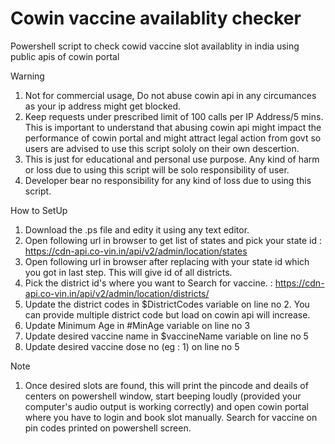  # Cowin vaccine availablity checker
 Powershell script to check cowid vaccine slot availablity in india using public apis of cowin portal

 Warning
 1. Not for commercial usage, Do not abuse cowin api in any circumances as your ip address might get blocked.
 2. Keep requests under prescribed limit of 100 calls per IP Address/5 mins. This is important to understand that abusing cowin api might impact the performance of cowin portal 
    and might attract legal action from govt so  users are advised to use this script sololy on their own descertion.
 3. This is just for educational and personal use purpose. Any kind of harm or loss due to using this script will be solo responsibility of user.
 4. Developer bear no responsibility for any kind of loss due to using this script.

 How to SetUp
 1. Download the .ps file and edity it using any text editor.
 2. Open following url in browser to get list of states and pick your state id : https://cdn-api.co-vin.in/api/v2/admin/location/states
 3. Open following url in browser  after replacing <stateid> with your state id which you got in last step. This will give id of all districts. 
 4. Pick the district id's where you want to  Search for vaccine. : https://cdn-api.co-vin.in/api/v2/admin/location/districts/<stateid>
 5. Update the district codes in $DistrictCodes variable on line no 2. You can provide multiple district code but load on cowin api will increase.
 6. Update Minimum Age in #MinAge variable on line no 3
 7. Update desired vaccine name in $vaccineName variable on line no 5
 8. Update desired vaccine dose no (eg : 1) on line no 5

 Note
 1. Once desired slots are found, this will print the pincode and deails of centers on powershell window, start beeping loudly (provided your computer's audio output is working correctly) and open cowin portal where you have to login and book slot manually. Search for vaccine on pin codes printed on powershell screen.
